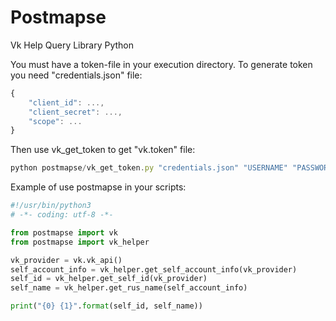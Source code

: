 # Postmapse
Vk Help Query Library Python

You must have a token-file in your execution directory.
To generate token you need "credentials.json" file:

```javascript
{
	"client_id": ...,
	"client_secret": ...,
	"scope": ...
}
```

Then use vk_get_token to get "vk.token" file:

```javascript
python postmapse/vk_get_token.py "credentials.json" "USERNAME" "PASSWORD"
```

Example of use postmapse in your scripts:

```python
#!/usr/bin/python3
# -*- coding: utf-8 -*-

from postmapse import vk
from postmapse import vk_helper

vk_provider = vk.vk_api()
self_account_info = vk_helper.get_self_account_info(vk_provider)
self_id = vk_helper.get_self_id(vk_provider)
self_name = vk_helper.get_rus_name(self_account_info)

print("{0} {1}".format(self_id, self_name))
```
